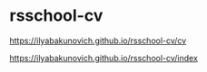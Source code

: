 # rsschool-cv

https://ilyabakunovich.github.io/rsschool-cv/cv

https://ilyabakunovich.github.io/rsschool-cv/index
